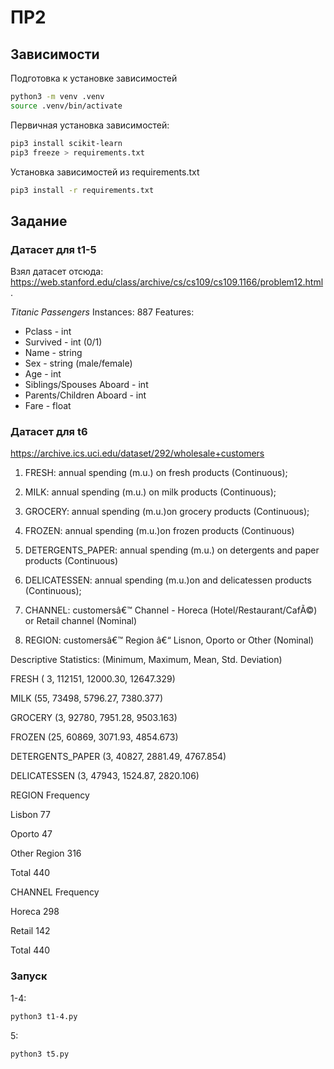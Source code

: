 # ПР2

## Зависимости

Подготовка к установке зависимостей
```bash
python3 -m venv .venv
source .venv/bin/activate
```

Первичная установка зависимостей:

```bash
pip3 install scikit-learn
pip3 freeze > requirements.txt
```

Установка зависимостей из requirements.txt
```bash
pip3 install -r requirements.txt
```

## Задание

### Датасет для t1-5

Взял датасет отсюда: https://web.stanford.edu/class/archive/cs/cs109/cs109.1166/problem12.html.

*Titanic Passengers*
Instances: 887
Features:
- Pclass - int
- Survived - int (0/1)
- Name - string
- Sex - string (male/female)
- Age - int
- Siblings/Spouses Aboard - int
- Parents/Children Aboard - int
- Fare - float

### Датасет для t6

https://archive.ics.uci.edu/dataset/292/wholesale+customers

1)	FRESH: annual spending (m.u.) on fresh products (Continuous);

2)	MILK: annual spending (m.u.) on milk products (Continuous);

3)	GROCERY: annual spending (m.u.)on grocery products (Continuous);

4)	FROZEN: annual spending (m.u.)on frozen products (Continuous)

5)	DETERGENTS_PAPER: annual spending (m.u.) on detergents and paper products (Continuous) 

6)	DELICATESSEN: annual spending (m.u.)on and delicatessen products (Continuous); 

7)	CHANNEL: customersâ€™ Channel - Horeca (Hotel/Restaurant/CafÃ©) or Retail channel (Nominal)

8)	REGION: customersâ€™ Region â€“ Lisnon, Oporto or Other (Nominal)

Descriptive Statistics:
(Minimum, Maximum, Mean, Std. Deviation)

FRESH (	3, 112151, 12000.30, 12647.329)

MILK	(55, 73498, 5796.27, 7380.377)

GROCERY	(3, 92780, 7951.28, 9503.163)

FROZEN	(25, 60869, 3071.93, 4854.673)

DETERGENTS_PAPER (3, 40827, 2881.49, 4767.854)

DELICATESSEN (3, 47943, 1524.87, 2820.106)



REGION	Frequency

Lisbon	77

Oporto	47

Other Region	316

Total	440



CHANNEL	Frequency

Horeca	298

Retail	142

Total	440


### Запуск

1-4:
```bash
python3 t1-4.py
```

5:
```bash
python3 t5.py
```
